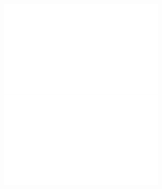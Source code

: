 <p align="center">
  <img src="https://github.com/vitalii-pokrivchak/vitalii-pokrivchak/blob/master/generated/overview.svg" alt="Overview"> 
  <img src="https://github.com/vitalii-pokrivchak/vitalii-pokrivchak/blob/master/generated/languages.svg" alt="Languages">
</p>
